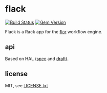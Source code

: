 
# flack

[![Build Status](https://secure.travis-ci.org/floraison/flack.svg)](http://travis-ci.org/floraison/flack)
[![Gem Version](https://badge.fury.io/rb/flack.svg)](http://badge.fury.io/rb/flack)

Flack is a Rack app for the [flor](https://github.com/floraison/flor) workflow engine.

## api

Based on HAL ([spec](http://stateless.co/hal_specification.html) and [draft](https://tools.ietf.org/html/draft-kelly-json-hal-08)).

## license

MIT, see [LICENSE.txt](LICENSE.txt)

